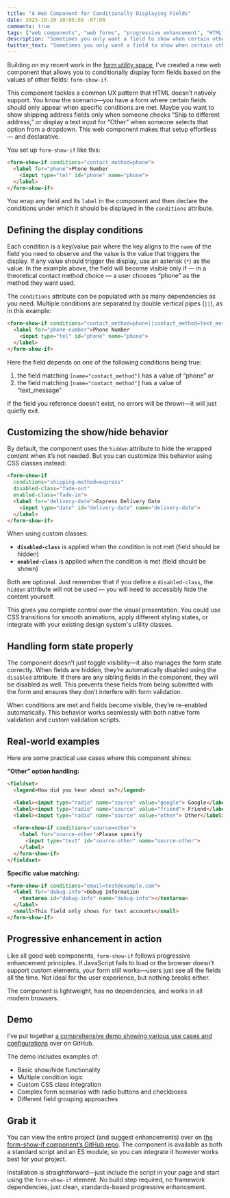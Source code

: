```yaml
---
title: "A Web Component for Conditionally Displaying Fields"
date: 2025-10-20 10:05:50 -07:00
comments: true
tags: ["web components", "web forms", "progressive enhancement", "HTML"]
description: "Sometimes you only want a field to show when certain other fields have a (particular) value. The `form-show-if` web component enables that."
twitter_text: "Sometimes you only want a field to show when certain other fields have a (particular) value. The `form-show-if` web component enables that."
---
```


Building on my recent work in the [form utility space](https://www.aaron-gustafson.com/notebook/series/forms/), I’ve created a new web component that allows you to conditionally display form fields based on the values of other fields: `form-show-if`.

<!-- more -->

This component tackles a common UX pattern that HTML doesn’t natively support. You know the scenario—you have a form where certain fields should only appear when specific conditions are met. Maybe you want to show shipping address fields only when someone checks “Ship to different address,” or display a text input for “Other” when someone selects that option from a dropdown. This web component makes that setup effortless — and declarative.

You set up `form-show-if` like this:

```html
<form-show-if conditions="contact_method=phone">
  <label for="phone">Phone Number
    <input type="tel" id="phone" name="phone">
  </label>
</form-show-if>
```

You wrap any field and its `label` in the component and then declare the conditions under which it should be displayed in the `conditions` attribute.

## Defining the display conditions

Each condition is a key/value pair where the key aligns to the `name` of the field you need to observe and the value is the value that triggers the display. If any value should trigger the display, use an asterisk (`*`) as the value. In the example above, the field will become visible only if — in a theoretical contact method choice — a user chooses “phone” as the method they want used.

The `conditions` attribute can be populated with as many dependencies as you need. Multiple conditions are separated by double vertical pipes (`||`), as in this example:

```html
<form-show-if conditions="contact_method=phone||contact_method=text_message">
  <label for="phone-number">Phone Number
    <input type="tel" id="phone" name="phone">
  </label>
</form-show-if>
```

Here the field depends on one of the following conditions being true:

1. the field matching `[name="contact_method"]` has a value of “phone” _or_
2. the field matching `[name="contact_method"]` has a value of “text_message”

If the field you reference doesn’t exist, no errors will be thrown—it will just quietly exit.

## Customizing the show/hide behavior

By default, the component uses the `hidden` attribute to hide the wrapped content when it’s not needed. But you can customize this behavior using CSS classes instead:

```html
<form-show-if 
  conditions="shipping-method=express"
  disabled-class="fade-out"
  enabled-class="fade-in">
  <label for="delivery-date">Express Delivery Date
    <input type="date" id="delivery-date" name="delivery-date">
  </label>
</form-show-if>
```

When using custom classes:

- **`disabled-class`** is applied when the condition is not met (field should be hidden)
- **`enabled-class`** is applied when the condition is met (field should be shown)

Both are optional. Just remember that if you define a `disabled-class`, the `hidden` attribute will not be used — you will need to accessibly hide the content yourself.

This gives you complete control over the visual presentation. You could use CSS transitions for smooth animations, apply different styling states, or integrate with your existing design system's utility classes.

## Handling form state properly

The component doesn’t just toggle visibility—it also manages the form state correctly. When fields are hidden, they’re automatically disabled using the `disabled` attribute. If there are any sibling fields in the component, they will be disabled as well. This prevents these fields from being submitted with the form and ensures they don’t interfere with form validation.

When conditions are met and fields become visible, they’re re-enabled automatically. This behavior works seamlessly with both native form validation and custom validation scripts.

## Real-world examples

Here are some practical use cases where this component shines:

**“Other” option handling:**

```html
<fieldset>
  <legend>How did you hear about us?</legend>

  <label><input type="radio" name="source" value="google"> Google</label>
  <label><input type="radio" name="source" value="friend"> Friend</label>
  <label><input type="radio" name="source" value="other"> Other</label>
  
  <form-show-if conditions="source=other">
    <label for="source-other">Please specify
      <input type="text" id="source-other" name="source-other">
    </label>
  </form-show-if>
</fieldset>
```

**Specific value matching:**

```html
<form-show-if conditions="email=test@example.com">
  <label for="debug-info">Debug Information
    <textarea id="debug-info" name="debug-info"></textarea>
  </label>
  <small>This field only shows for test accounts</small>
</form-show-if>
```

## Progressive enhancement in action

Like all good web components, `form-show-if` follows progressive enhancement principles. If JavaScript fails to load or the browser doesn’t support custom elements, your form still works—users just see all the fields all the time. Not ideal for the user experience, but nothing breaks either.

The component is lightweight, has no dependencies, and works in all modern browsers.

## Demo

I’ve put together [a comprehensive demo showing various use cases and configurations](https://aarongustafson.github.io/form-show-if/demo.html) over on GitHub.

The demo includes examples of:

- Basic show/hide functionality
- Multiple condition logic
- Custom CSS class integration
- Complex form scenarios with radio buttons and checkboxes
- Different field grouping approaches

## Grab it

You can view the entire project (and suggest enhancements) over on [the form-show-if component’s GitHub repo](https://github.com/aarongustafson/form-show-if). The component is available as both a standard script and an ES module, so you can integrate it however works best for your project.

Installation is straightforward—just include the script in your page and start using the `form-show-if` element. No build step required, no framework dependencies, just clean, standards-based progressive enhancement.